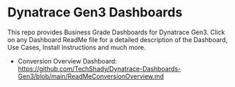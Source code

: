 # Dynatrace Gen3 Dashboards

This repo provides Business Grade Dashboards for Dynatrace Gen3. Click on any Dashboard ReadMe file for a detailed description of the Dashboard, Use Cases, Install Instructions and much more.

- Conversion Overview Dashboard: https://github.com/TechShady/Dynatrace-Dashboards-Gen3/blob/main/ReadMeConversionOverview.md

